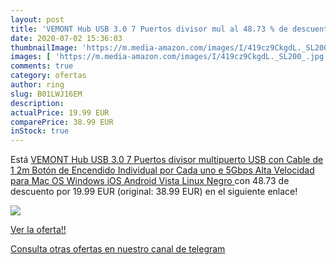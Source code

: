 ```yaml
---
layout: post
title: 'VEMONT Hub USB 3.0 7 Puertos divisor mul al 48.73 % de descuento'
date: 2020-07-02 15:36:03
thumbnailImage: 'https://m.media-amazon.com/images/I/419cz9CkgdL._SL200_.jpg'
images: [ 'https://m.media-amazon.com/images/I/419cz9CkgdL._SL200_.jpg' ]
comments: true
category: ofertas
author: ring
slug: B01LWJ16EM
description:
actualPrice: 19.99 EUR
comparePrice: 38.99 EUR
inStock: true
---
```


Está [VEMONT Hub USB 3.0 7 Puertos divisor multipuerto USB con Cable de 1 2m Botón de Encendido Individual por Cada uno e 5Gbps Alta Velocidad para Mac OS  Windows  iOS  Android  Vista Linux  Negro ](https://www.amazon.com/dp/B01LWJ16EM/?tag=redken08-20) con 48.73 de descuento por 19.99 EUR (original: 38.99 EUR) en el siguiente enlace!

[![](https://m.media-amazon.com/images/I/419cz9CkgdL._SL200_.jpg)](https://www.amazon.com/dp/B01LWJ16EM/?tag=redken08-20)

[Ver la oferta!!](https://www.amazon.com/dp/B01LWJ16EM/?tag=redken08-20)

[Consulta otras ofertas en nuestro canal de telegram](https://t.me/s/ofertas25)
